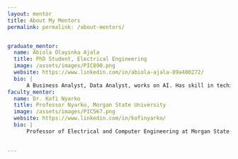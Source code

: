 ```yaml
---
layout: mentor
title: About My Mentors
permalink: permalink: /about-mentors/


graduate_mentor:
  name: Abiola Olayinka Ajala
  title: PhD Student, Electrical Engineering
  image: /assets/images/PIC890.png
  website: https://www.linkedin.com/in/abiola-ajala-89a400272/
  bio: |
      A Business Analyst, Data Analyst, works on AI. Has skill in techincal writing, business documentation, UX Research, computer engineering, workshop faciliation, quality assurance and more. Master's in Advanced Computing, Computer Science at Morgan State University. Bachelor's in Computer Science at National Open University of Nigeria (NOUN).
faculty_mentor:
  name: Dr. Kofi Nyarko
  title: Professor Nyarko, Morgan State University
  image: /assets/images/PIC567.png
  website: https://www.linkedin.com/in/kofinyarko/
  bio: |
      Professor of Electrical and Computer Engineering at Morgan State University and Director of the Center for Equitable AI and Machine Learning Systems (CEAMLS). He also lead the Data Engineering and Predictive Analytics (DEPA) Research Lab, where my team and I explore computer vision, machine learning, and generative AI to solve real-world problems.
  

---
```

